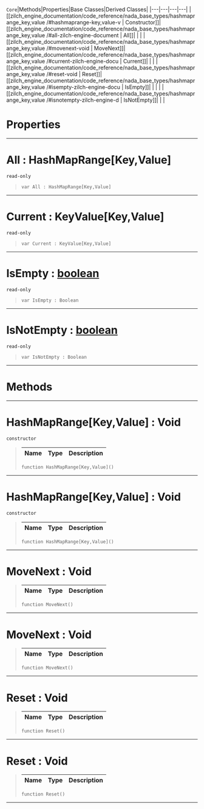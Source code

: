  `Core`|Methods|Properties|Base Classes|Derived Classes|
|---|---|---|---|
|[[zilch_engine_documentation/code_reference/nada_base_types/hashmaprange_key,value /#hashmaprange-key,value-v | Constructor]]|[[zilch_engine_documentation/code_reference/nada_base_types/hashmaprange_key,value /#all-zilch-engine-document | All]]| | |
|[[zilch_engine_documentation/code_reference/nada_base_types/hashmaprange_key,value /#movenext-void | MoveNext]]|[[zilch_engine_documentation/code_reference/nada_base_types/hashmaprange_key,value /#current-zilch-engine-docu | Current]]| | |
|[[zilch_engine_documentation/code_reference/nada_base_types/hashmaprange_key,value /#reset-void | Reset]]|[[zilch_engine_documentation/code_reference/nada_base_types/hashmaprange_key,value /#isempty-zilch-engine-docu | IsEmpty]]| | |
| |[[zilch_engine_documentation/code_reference/nada_base_types/hashmaprange_key,value /#isnotempty-zilch-engine-d | IsNotEmpty]]| | |


 #  Properties


---  
 #  All : HashMapRange[Key,Value]

 `read-only`

> 
> ``` lang=cpp, name=Nada
> var All : HashMapRange[Key,Value]


---  
 #  Current : KeyValue[Key,Value]

 `read-only`

> 
> ``` lang=cpp, name=Nada
> var Current : KeyValue[Key,Value]


---  
 #  IsEmpty : [boolean](https://github.com/ZilchEngine/ZilchDocs/blob/master/code_reference/nada_base_types/boolean.md)

 `read-only`

> 
> ``` lang=cpp, name=Nada
> var IsEmpty : Boolean


---  
 #  IsNotEmpty : [boolean](https://github.com/ZilchEngine/ZilchDocs/blob/master/code_reference/nada_base_types/boolean.md)

 `read-only`

> 
> ``` lang=cpp, name=Nada
> var IsNotEmpty : Boolean


---  
 #  Methods


---  
 #  HashMapRange[Key,Value] : Void

 `constructor`

> 
> |Name|Type|Description|
> |---|---|---|
> ``` lang=cpp, name=Nada
> function HashMapRange[Key,Value]()
> ``` 


---  
 #  HashMapRange[Key,Value] : Void

 `constructor`

> 
> |Name|Type|Description|
> |---|---|---|
> ``` lang=cpp, name=Nada
> function HashMapRange[Key,Value]()
> ``` 


---  
 #  MoveNext : Void

> 
> |Name|Type|Description|
> |---|---|---|
> ``` lang=cpp, name=Nada
> function MoveNext()
> ``` 


---  
 #  MoveNext : Void

> 
> |Name|Type|Description|
> |---|---|---|
> ``` lang=cpp, name=Nada
> function MoveNext()
> ``` 


---  
 #  Reset : Void

> 
> |Name|Type|Description|
> |---|---|---|
> ``` lang=cpp, name=Nada
> function Reset()
> ``` 


---  
 #  Reset : Void

> 
> |Name|Type|Description|
> |---|---|---|
> ``` lang=cpp, name=Nada
> function Reset()
> ``` 


---  
 

 
